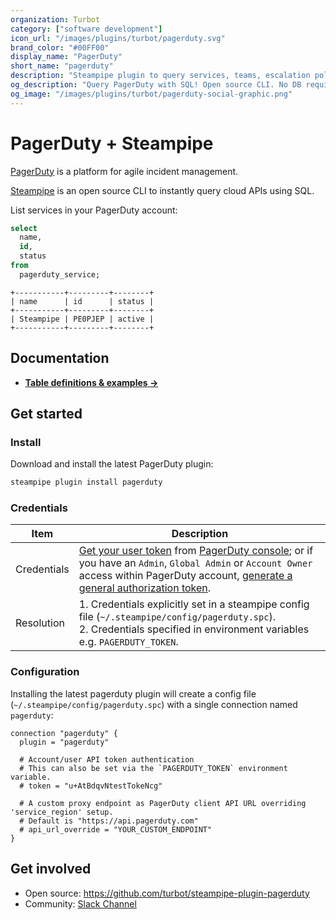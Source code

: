 ```yaml
---
organization: Turbot
category: ["software development"]
icon_url: "/images/plugins/turbot/pagerduty.svg"
brand_color: "#00FF00"
display_name: "PagerDuty"
short_name: "pagerduty"
description: "Steampipe plugin to query services, teams, escalation policies and more from your PagerDuty account."
og_description: "Query PagerDuty with SQL! Open source CLI. No DB required."
og_image: "/images/plugins/turbot/pagerduty-social-graphic.png"
---
```


# PagerDuty + Steampipe

[PagerDuty](https://www.pagerduty.com/) is a platform for agile incident management.

[Steampipe](https://steampipe.io) is an open source CLI to instantly query cloud APIs using SQL.

List services in your PagerDuty account:

```sql
select
  name,
  id,
  status
from
  pagerduty_service;
```

```
+-----------+---------+--------+
| name      | id      | status |
+-----------+---------+--------+
| Steampipe | PE0PJEP | active |
+-----------+---------+--------+
```

## Documentation

- **[Table definitions & examples →](/plugins/turbot/pagerduty/tables)**

## Get started

### Install

Download and install the latest PagerDuty plugin:

```bash
steampipe plugin install pagerduty
```

### Credentials

| Item | Description |
| - | - |
| Credentials | [Get your user token](https://support.pagerduty.com/docs/generating-api-keys#generating-a-personal-rest-api-key) from [PagerDuty console](https://www.pagerduty.com); or if you have an `Admin`, `Global Admin` or `Account Owner` access within PagerDuty account, [generate a general authorization token](https://support.pagerduty.com/docs/generating-api-keys#generating-a-general-access-rest-api-key). |
| Resolution | 1. Credentials explicitly set in a steampipe config file (`~/.steampipe/config/pagerduty.spc`).<br />2. Credentials specified in environment variables e.g. `PAGERDUTY_TOKEN`. |

### Configuration

Installing the latest pagerduty plugin will create a config file (`~/.steampipe/config/pagerduty.spc`) with a single connection named `pagerduty`:

```hcl
connection "pagerduty" {
  plugin = "pagerduty"
  
  # Account/user API token authentication
  # This can also be set via the `PAGERDUTY_TOKEN` environment variable.
  # token = "u+AtBdqvNtestTokeNcg"

  # A custom proxy endpoint as PagerDuty client API URL overriding 'service_region' setup.
  # Default is "https://api.pagerduty.com"
  # api_url_override = "YOUR_CUSTOM_ENDPOINT"
}
```

## Get involved

- Open source: https://github.com/turbot/steampipe-plugin-pagerduty
- Community: [Slack Channel](https://steampipe.io/community/join)
